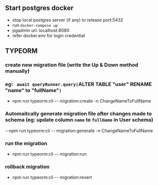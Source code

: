 ## Start postgres docker
- stop local postgres server (if any) to release port:5432
- run `docker-compose up`
- pgadmin url: localhost:8080
- refer docker.env for login credential


## TYPEORM
### create new migration file (write the Up & Down method manually)
### eg: ` await queryRunner.query(`ALTER TABLE "user" RENAME "name" to "fullName"`)`
- npm run typeorm:cli -- migration:create -n ChangeNameToFullName

### Automaitcally generate migration file after changes made to schema (eg: update column `name` to `fullName` in User schema)
--npm run typeorm:cli -- migration:generate -n ChangeNameToFullName 

### run the migration
- npm run typeorm:cli -- migration:run

### rollback migration
- npm run typeorm:cli -- migration:revert